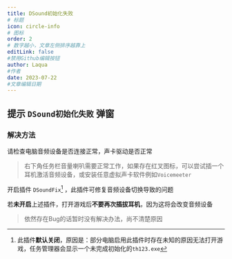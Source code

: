 ```yaml
---
title: DSound初始化失败
# 标题
icon: circle-info
# 图标
order: 2
# 数字越小，文章左侧排序越靠上
editLink: false
#禁用Github编辑按钮
author: Laqua
#作者
date: 2023-07-22
#文章编辑日期
---
```


## **提示 ```DSound初始化失败``` 弹窗**

### **解决方法**


请检查电脑音频设备是否连接正常，声卡驱动是否正常

>右下角任务栏音量喇叭需要正常工作，如果存在红叉图标，可以尝试插一个耳机激活音频设备，或安装任意虚拟声卡软件例如```Voicemeeter```

开启插件 ```DSoundFix```[^first] ，此插件可修复音频设备切换导致的问题

若**未开启**上述插件，打开游戏后**不要再次插拔耳机**，因为这将会改变音频设备

>依然存在Bug的话暂时没有解决办法，尚不清楚原因


[^first]: 此插件**默认关闭**，原因是：部分电脑启用此插件时存在未知的原因无法打开游戏，任务管理器会显示一个未完成初始化的```th123.exe```


